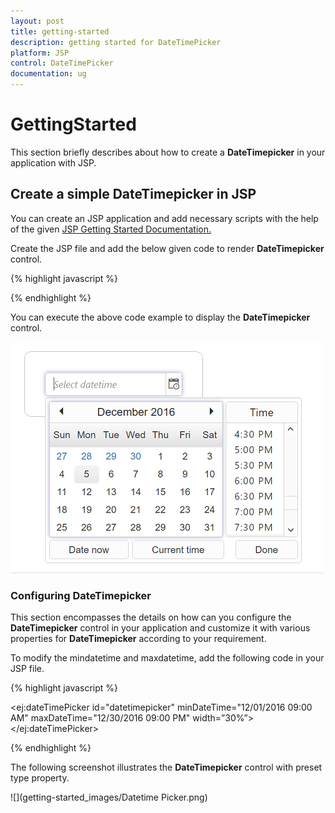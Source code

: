 ```yaml
---
layout: post
title: getting-started
description: getting started for DateTimePicker
platform: JSP
control: DateTimePicker
documentation: ug
---
```


# GettingStarted

This section briefly describes about how to create a **DateTimepicker** in your application with JSP.

## Create a simple DateTimepicker in JSP

You can create an JSP application and add necessary scripts with the help of the given [JSP Getting Started Documentation.](/jsp-docs/jsp/Getting-Started)

Create the JSP file and add the below given code to render **DateTimepicker** control.

{% highlight javascript %}

<div >
     <div class="control" margin="auto" align="center">
       <ej:dateTimePicker id="datetimepicker"  width="50%"></ej:dateTimePicker>
     </div>
</div>

{% endhighlight %}

You can execute the above code example to display the **DateTimepicker** control.

![](getting-started_images/Datetimepicker.png) 

### Configuring DateTimepicker

This section encompasses the details on how can you configure the **DateTimepicker** control in your application and customize it with various properties for **DateTimepicker** according to your requirement.

To modify the mindatetime and maxdatetime, add the following code in your JSP file.

{% highlight javascript %}

<ej:dateTimePicker id="datetimepicker" minDateTime="12/01/2016 09:00 AM"  maxDateTime="12/30/2016 09:00 PM" width=”30%”></ej:dateTimePicker>

{% endhighlight %}

The following screenshot illustrates the **DateTimepicker** control with preset type property.

![](getting-started_images/Datetime Picker.png)
